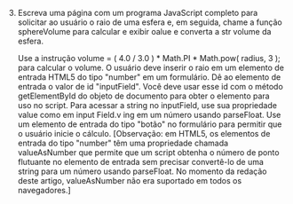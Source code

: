 3. Escreva uma página com um programa JavaScript completo para solicitar ao usuário o raio de uma esfera e, em seguida, chame a função sphereVolume para calcular e exibir oalue e converta a str volume da esfera. 

    Use a instrução volume = ( 4.0 / 3.0 ) * Math.PI * Math.pow( radius, 3 ); para calcular o volume. O usuário deve inserir o raio em um elemento de entrada HTML5 do tipo "number" em um formulário. Dê ao elemento de entrada o valor de id "inputField". Você deve usar esse id com o método getElementById do objeto de documento para obter o elemento para uso no script. Para acessar a string no inputField, use sua propriedade value como em input Field.v	ing em um número usando parseFloat. Use um elemento de entrada do tipo "botão" no formulário para permitir que o usuário inicie o cálculo. [Observação: em HTML5, os elementos de entrada do tipo "number" têm uma propriedade chamada valueAsNumber que permite que um script obtenha o número de ponto flutuante no elemento de entrada sem precisar convertê-lo de uma string para um número usando parseFloat. No momento da redação deste artigo, valueAsNumber não era suportado em todos os navegadores.]
